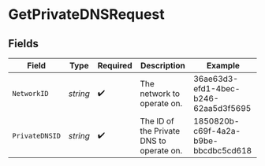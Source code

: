 # GetPrivateDNSRequest


## Fields

| Field                                    | Type                                     | Required                                 | Description                              | Example                                  |
| ---------------------------------------- | ---------------------------------------- | ---------------------------------------- | ---------------------------------------- | ---------------------------------------- |
| `NetworkID`                              | *string*                                 | :heavy_check_mark:                       | The network to operate on.               | 36ae63d3-efd1-4bec-b246-62aa5d3f5695     |
| `PrivateDNSID`                           | *string*                                 | :heavy_check_mark:                       | The ID of the Private DNS to operate on. | 1850820b-c69f-4a2a-b9be-bbcdbc5cd618     |